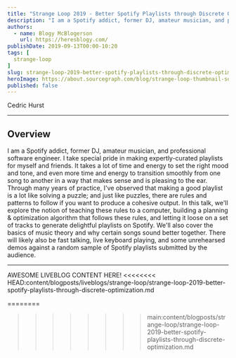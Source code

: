 ```yaml
---
title: "Strange Loop 2019 - Better Spotify Playlists through Discrete Optimization"
description: "I am a Spotify addict, former DJ, amateur musician, and professional software engineer. I take special pride in making expertly-curated playlists for myself and friends. It takes a lot of time and energy to set the right mood and tone, and even more time and energy to transition smoothly from one song to another in a way that makes sense and is pleasing to the ear. Through many years of practice, I've observed that making a good playlist is a lot like solving a puzzle; and just like puzzles, there are rules and patterns to follow if you want to produce a cohesive output. In this talk, we'll explore the notion of teaching these rules to a computer, building a planning & optimization algorithm that follows these rules, and letting it loose on a set of tracks to generate delightful playlists on Spotify. We'll also cover the basics of music theory and why certain songs sound better together. There will likely also be fast talking, live keyboard playing, and some unrehearsed demos against a random sample of Spotify playlists submitted by the audience."
authors:
  - name: Blogy McBlogerson
    url: https://heresblogy.com/
publishDate: 2019-09-13T00:00-10:20
tags: [
  strange-loop
]
slug: strange-loop-2019-better-spotify-playlists-through-discrete-optimization
heroImage: https://about.sourcegraph.com/blog/strange-loop-thumbnail-square-v2.jpg
published: false
---
```


<div className="container p-0 liveblog-presenters d-flex w-100 text-center">
  <div className="row m-0 w-100">
      <p className=" mr-12 m-0 w-100">
        <span className="liveblog-presenters__name">Cedric Hurst</span>
        <a href="https://twitter.com/divideby0" target="_blank" title="Twitter"><i className="fa fa-twitter pr-2"></i></a>
        <a href="https://github.com/divideby0" target="_blank" title="GitHub"><i className="fa fa-github pr-2"></i></a>
      </p>
  </div>
</div>

---

## Overview

I am a Spotify addict, former DJ, amateur musician, and professional software engineer. I take special pride in making expertly-curated playlists for myself and friends. It takes a lot of time and energy to set the right mood and tone, and even more time and energy to transition smoothly from one song to another in a way that makes sense and is pleasing to the ear. Through many years of practice, I've observed that making a good playlist is a lot like solving a puzzle; and just like puzzles, there are rules and patterns to follow if you want to produce a cohesive output. In this talk, we'll explore the notion of teaching these rules to a computer, building a planning & optimization algorithm that follows these rules, and letting it loose on a set of tracks to generate delightful playlists on Spotify. We'll also cover the basics of music theory and why certain songs sound better together. There will likely also be fast talking, live keyboard playing, and some unrehearsed demos against a random sample of Spotify playlists submitted by the audience.

---

AWESOME LIVEBLOG CONTENT HERE!
<<<<<<<< HEAD:content/blogposts/liveblogs/strange-loop/strange-loop-2019-better-spotify-playlists-through-discrete-optimization.md

<!-- Note on images
  Images (e.g. my_image.jpg) should be put in the `website/static/blog/strange-loop-2019` directory, with the path to the image in your post being `/blog/strange-loop-2019/my_image.jpg`. If you'd rather host the images somewhere else for ease of use, that's fine too.

  Please also try to keep your images to a reasonable size by:
    - Using JPEG compression, unless image is mostly solid color
    - JPEG compression set between 60%-80%
    - Resizing the image to be no wider then 750px
    - If PNG, use a tool like ImageOptim (https://imageoptim.com/mac) to optimize the file size

  I suggest re-sizing and compressing all the images in one batch as a last step.
-->
========
>>>>>>>> main:content/blogposts/strange-loop/strange-loop-2019-better-spotify-playlists-through-discrete-optimization.md
